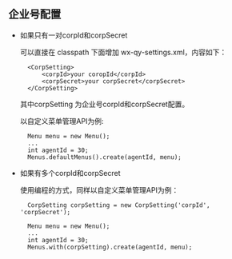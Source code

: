 ## 企业号配置


- 如果只有一对corpId和corpSecret
	
	可以直接在 classpath 下面增加 wx-qy-settings.xml，内容如下：

	    <CorpSetting>
	        <corpId>your coropId</corpId>
            <corpSecret>your corpSecret</corpSecret>
	    </CorpSetting>

	其中corpSetting 为企业号corpId和corpSecret配置。

	以自定义菜单管理API为例:

		Menu menu = new Menu();
	    ...
		int agentId = 30;
		Menus.defaultMenus().create(agentId, menu);

- 如果有多个corpId和corpSecret
    
	使用编程的方式，同样以自定义菜单管理API为例：

		CorpSetting corpSetting = new CorpSetting('corpId', 'corpSecret');
	
		Menu menu = new Menu();
	    ...
		int agentId = 30;
		Menus.with(corpSetting).create(agentId, menu);